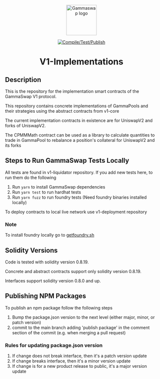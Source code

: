 <p align="center"><a href="https://gammaswap.com" target="_blank" rel="noopener noreferrer"><img width="100" src="https://app.gammaswap.com/logo.svg" alt="Gammaswap logo"></a></p>

<p align="center">
  <a href="https://github.com/gammaswap/v1-implementations/actions/workflows/main.yml">
    <img src="https://github.com/gammaswap/v1-implementations/actions/workflows/main.yml/badge.svg?branch=main" alt="Compile/Test/Publish">
  </a>
</p>

<h1 align="center">V1-Implementations</h1>

## Description
This is the repository for the implementation smart contracts of the GammaSwap V1 protocol.

This repository contains concrete implementations of GammaPools and their strategies using the abstract contracts from v1-core

The current implementation contracts in existence are for UniswapV2 and forks of UniswapV2.

The CPMMMath contract can be used as a library to calculate quantities to trade in GammaPool to rebalance a position's collateral for UniswapV2 and its forks

## Steps to Run GammaSwap Tests Locally

All tests are found in v1-liquidator repository. If you add new tests here, to run them do the following

1. Run `yarn` to install GammaSwap dependencies
2. Run `yarn test` to run hardhat tests
3. Run `yarn fuzz` to run foundry tests (Need foundry binaries installed locally)

To deploy contracts to local live network use v1-deployment repository

### Note
To install foundry locally go to [getfoundry.sh](https://getfoundry.sh/)

## Solidity Versions
Code is tested with solidity version 0.8.19.

Concrete and abstract contracts support only solidity version 0.8.19.

Interfaces support solidity version 0.8.0 and up.

## Publishing NPM Packages

To publish an npm package follow the following steps

1. Bump the package.json version to the next level (either major, minor, or patch version)
2. commit to the main branch adding 'publish package' in the comment section of the commit (e.g. when merging a pull request)

### Rules for updating package.json version

1. If change does not break interface, then it's a patch version update
2. If change breaks interface, then it's a minor version update
3. If change is for a new product release to public, it's a major version update
